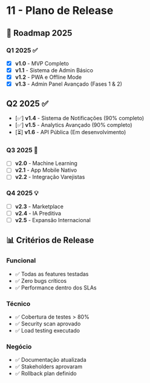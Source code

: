 # 11 - Plano de Release

## 🚀 Roadmap 2025

### Q1 2025 ✅
- [x] **v1.0** - MVP Completo
- [x] **v1.1** - Sistema de Admin Básico
- [x] **v1.2** - PWA e Offline Mode
- [x] **v1.3** - Admin Panel Avançado (Fases 1 & 2)

## Q2 2025 ✅
- [✅] **v1.4** - Sistema de Notificações (90% completo)
- [✅] **v1.5** - Analytics Avançado (90% completo)
- [⏳] **v1.6** - API Pública (Em desenvolvimento)

### Q3 2025 📝
- [ ] **v2.0** - Machine Learning
- [ ] **v2.1** - App Mobile Nativo
- [ ] **v2.2** - Integração Varejistas

### Q4 2025 💡
- [ ] **v2.3** - Marketplace
- [ ] **v2.4** - IA Preditiva
- [ ] **v2.5** - Expansão Internacional

## 📊 Critérios de Release

### Funcional
- ✅ Todas as features testadas
- ✅ Zero bugs críticos
- ✅ Performance dentro dos SLAs

### Técnico  
- ✅ Cobertura de testes > 80%
- ✅ Security scan aprovado
- ✅ Load testing executado

### Negócio
- ✅ Documentação atualizada
- ✅ Stakeholders aprovaram
- ✅ Rollback plan definido